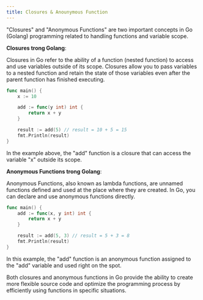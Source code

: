 ```yaml
---
title: Closures & Anounymous Function
---
```


"Closures" and "Anonymous Functions" are two important concepts in Go (Golang) programming related to handling functions and variable scope.

**Closures trong Golang**:

Closures in Go refer to the ability of a function (nested function) to access and use variables outside of its scope. Closures allow you to pass variables to a nested function and retain the state of those variables even after the parent function has finished executing.

```go
func main() {
    x := 10

    add := func(y int) int {
        return x + y
    }

    result := add(5) // result = 10 + 5 = 15
    fmt.Println(result)
}
```

In the example above, the "add" function is a closure that can access the variable "x" outside its scope.

**Anonymous Functions trong Golang**:

Anonymous Functions, also known as lambda functions, are unnamed functions defined and used at the place where they are created. In Go, you can declare and use anonymous functions directly.

```go
func main() {
    add := func(x, y int) int {
        return x + y
    }

    result := add(5, 3) // result = 5 + 3 = 8
    fmt.Println(result)
}
```

In this example, the "add" function is an anonymous function assigned to the "add" variable and used right on the spot.

Both closures and anonymous functions in Go provide the ability to create more flexible source code and optimize the programming process by efficiently using functions in specific situations.
